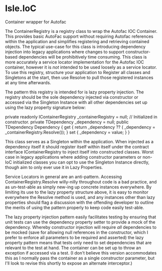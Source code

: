 # Isle.IoC
Container wrapper for Autofac

The ContainerRegistry is a registry class to wrap the Autofac IOC Container. This provides basic AutoFac support without requiring Autofac 
references within the application and simplifies registering and retrieving contained objects. The typical use-case for this class is
introducing dependency injection into legacy applications where changes to support constructor-based dependencies will be prohibitively 
time consuming. This class is more accurately a service locator implementation for the Autofac IOC container, however it is *not* intended 
to be used loosely as a service locator. To use this registry, structure your application to Register all classes and Singletons at the start, 
then use Resolve to pull those registered instances at any time afterwards.

The pattern this registry is intended for is lazy property injection. The registry should be the sole dependency injected via constructor 
or accessed via the Singleton Instance with all other dependencies set up using the lazy property signature below:

private readonly IContainerRegistry _containerRegistry = null; // Initialized in constructor.
private TDependency _dependency = null;
public TDependency Dependency
{
    get { return _dependency ?? ( _dependency = _containerRegistry.Resolve<TDependency>()); }
    set { _dependency = value; }
}

This class serves as a Singleton within the application. When injected as a dependency itself it should register itself within itself under 
the contract interface IContainerRegistry to inject itself into constructed classes. Worst case in legacy applications where adding 
constructor parameters or non-IoC initialized classes you can opt to use the Singleton Instance directly, though aim to only ever use it 
in Lazy Properties.

Service Locators in general are an anti-pattern. Accessing ContainerRegistry.Resolve willy-nilly throughout code is a bad practice, and as 
un-test-able as simply new-ing up concrete instances everywhere. By limiting its use to the lazy property structure above, it is easy to 
monitor everywhere the Resolve method is used, and any instances other than lazy properties should flag a discussion with the offending 
developer to outline the merits of using the pattern properly to keep code easily test-able.

The lazy property injection pattern easily facilitates testing by ensuring that unit tests can use the dependency property setter to provide
a mock of the dependency. Whereby constructor injection will require *all* dependencies to be mocked (save for allowing null references in 
the constructor, which I prefer to enforce all parameters to be required and asserted) the lazy property pattern means that tests only need 
to set dependencies that are relevant to the test at hand. The container can be set up to throw an exception if accessed via a test. (I don't
believe this version accommodates this as I normally pass the container as a single constructor parameter, but I'll look to revise this 
shortly to expose an alternate interceptor.)